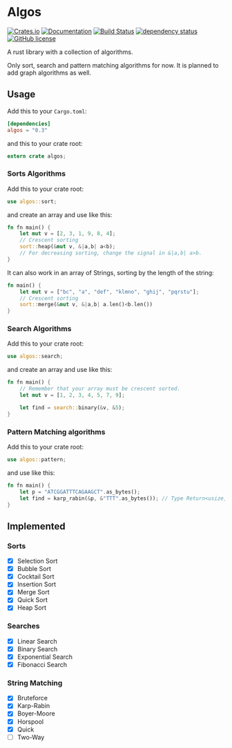 # **Algos**

[![Crates.io](https://img.shields.io/crates/v/algos.svg)](https://crates.io/crates/algos)
[![Documentation](https://docs.rs/algos/badge.svg)](https://docs.rs/algos)
[![Build Status](https://api.travis-ci.com/GrayJack/algos.svg?branch=master)](https://travis-ci.com/GrayJack/algos)
[![dependency status](https://deps.rs/repo/github/GrayJack/algos/status.svg)](https://deps.rs/repo/github/GrayJack/algos)
[![GitHub license](https://img.shields.io/github/license/GrayJack/algos.svg)](https://github.com/GrayJack/algos/blob/master/LICENSE)

A rust library with a collection of algorithms.

Only sort, search and pattern matching algorithms for now.
It is planned to add graph algorithms as well.

## **Usage**

Add this to your `Cargo.toml`:

```toml
[dependencies]
algos = "0.3"
```

and this to your crate root:

```rust
extern crate algos;
```

### Sorts Algorithms
Add this to your crate root:

```rust
use algos::sort;
```

and create an array and use like this:

```rust
fn fn main() {
    let mut v = [2, 3, 1, 9, 8, 4];
    // Crescent sorting
    sort::heap(&mut v, &|a,b| a<b);
    // For decreasing sorting, change the signal in &|a,b| a>b.
}
```

It can also work in an array of Strings, sorting by the length of the string:

```rust
fn main() {
    let mut v = ["bc", "a", "def", "klmno", "ghij", "pqrstu"];
    // Crescent sorting
    sort::merge(&mut v, &|a,b| a.len()<b.len())
}
```

### Search Algorithms
Add this to your crate root:

```rust
use algos::search;
```

and create an array and use like this:

```rust
fn fn main() {
    // Remember that your array must be crescent sorted.
    let mut v = [1, 2, 3, 4, 5, 7, 9];

    let find = search::binary(&v, &5);
}
```

### Pattern Matching algorithms
Add this to your crate root:

```rust
use algos::pattern;
```

and use like this:

```rust
fn fn main() {
    let p = "ATCGGATTTCAGAAGCT".as_bytes();
    let find = karp_rabin(&p, &"TTT".as_bytes()); // Type Return<usize, usize>
}
```

## **Implemented**
### Sorts
- [X] Selection Sort
- [X] Bubble Sort
- [X] Cocktail Sort
- [X] Insertion Sort
- [X] Merge Sort
- [X] Quick Sort
- [X] Heap Sort

### Searches
- [X] Linear Search
- [X] Binary Search
- [X] Exponential Search
- [X] Fibonacci Search

### String Matching
- [X] Bruteforce
- [X] Karp-Rabin
- [X] Boyer-Moore
- [X] Horspool
- [X] Quick
- [ ] Two-Way
